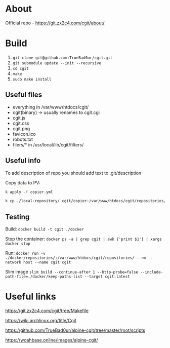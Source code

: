 # About

Official repo - https://git.zx2c4.com/cgit/about/

# Build

1. `git clone git@github.com:TrueBad0ur/cgit.git`
2. `git submodule update --init --recursive`
3. `cd cgit`
4. `make`
5. `sudo make install`

## Useful files
- everything in /var/www/htdocs/cgit/
- cgit(binary) -> usually renames to cgit.cgi
- cgit.js
- cgit.css
- cgit.png
- favicon.ico
- robots.txt
- filers/* in /usr/local/lib/cgit/filters/

## Useful info

To add description of repo you should add text to .git/description

Copy data to PV:
```bash
k apply -f copier.yml

k cp ./local-repository/ cgit/copier:/var/www/htdocs/cgit/repositories/local-repository
```

## Testing

Build: `docker build -t cgit ./docker`

Stop the container: `docker ps -a | grep cgit | awk {'print $1'} | xargs docker stop`

Run: `docker run -v ./docker/repositories/:/var/www/htdocs/cgit/repositories/ --rm --network host --name cgit cgit`

Slim image `slim build --continue-after 1 --http-probe=false --include-path-file=./docker/keep-paths-list --target cgit:latest`

# Useful links

https://git.zx2c4.com/cgit/tree/Makefile

https://wiki.archlinux.org/title/Cgit

https://github.com/TrueBad0ur/alpine-cgit/tree/master/root/scripts

https://woahbase.online/images/alpine-cgit/
